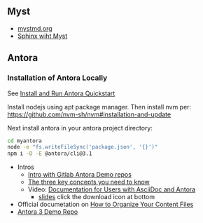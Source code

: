 ## Myst

- [mystmd.org](https://mystmd.org/guide/quickstart-myst-markdown)
- [Sphinx wiht Myst](https://www.sphinx-doc.org/en/master/usage/markdown.html)

## Antora

### Installation of Antora Locally

See [Install and Run Antora Quickstart](https://docs.antora.org/antora/latest/install-and-run-quickstart/)

Install nodejs using apt package manager. Then install nvm per: <https://github.com/nvm-sh/nvm#installation-and-update>

Next install antora in your antora project directory:

```bash
cd myantora
node -e "fs.writeFileSync('package.json', '{}')"
npm i -D -E @antora/cli@3.1
```

- Intros
  - [Intro with Gitlab Antora Demo repos](https://www.magnolia-cms.com/blog/using-asciidoc-and-antora-to-create-online-technical-documentation.html)
  - [The three key concepts you need to know](https://matthewsetter.com/antora/three-core-concepts/)
  - Video: [Documentation for Users with AsciiDoc and Antora](https://www.youtube.com/watch?v=LT0a--DNJhI)
    - [slides](https://speakerdeck.com/ahus1/antora-3-release-celebration) click the download icon at bottom
- Official documetation on [How to Organize Your Content Files](https://docs.antora.org/antora/latest/organize-content-files/)
- [Antora 3 Demo Repo](https://github.com/ahus1/antora3demo/tree/main)
 
